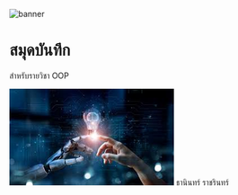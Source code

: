 ![banner](https://encrypted-tbn0.gstatic.com/images?q=tbn:ANd9GcTlfudctX7XshszKq6fJyzllwgH2M269x8lOA&usqp=CAU)
# สมุดบันทึก

สำหรับรายวิชา OOP

![download banner](banner.jpg)
ธานินทร์ ราชรินทร์ 


